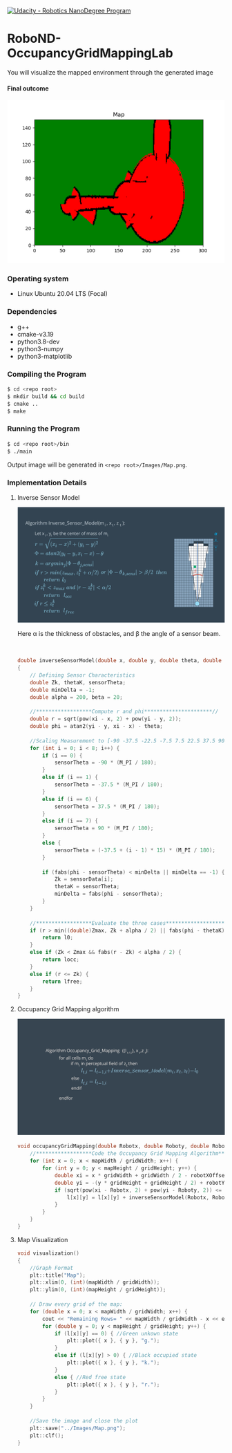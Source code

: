 [![Udacity - Robotics NanoDegree Program](https://s3-us-west-1.amazonaws.com/udacity-robotics/Extra+Images/RoboND_flag.png)](https://www.udacity.com/robotics)

# RoboND-OccupancyGridMappingLab
You will visualize the mapped environment through the generated image

#### Final outcome
![alt text](Images/Map.png)

### Operating system

- Linux Ubuntu 20.04 LTS (Focal)

### Dependencies

- g++
- cmake-v3.19
- python3.8-dev
- python3-numpy
- python3-matplotlib

### Compiling the Program
```sh
$ cd <repo root>
$ mkdir build && cd build
$ cmake ..
$ make
```

### Running the Program

```sh
$ cd <repo root>/bin
$ ./main
```

Output image will be generated in `<repo root>/Images/Map.png`.

### Implementation Details

1. Inverse Sensor Model

    ![alt text](Images/inverse_sensor_model_algo.png)

    Here α is the thickness of obstacles, and β the angle of a sensor beam.

    <br>

    ```cpp
    double inverseSensorModel(double x, double y, double theta, double xi, double yi, double sensorData[])
    {
        // Defining Sensor Characteristics
        double Zk, thetaK, sensorTheta;
        double minDelta = -1;
        double alpha = 200, beta = 20;

        //******************Compute r and phi**********************//
        double r = sqrt(pow(xi - x, 2) + pow(yi - y, 2));
        double phi = atan2(yi - y, xi - x) - theta;

        //Scaling Measurement to [-90 -37.5 -22.5 -7.5 7.5 22.5 37.5 90]
        for (int i = 0; i < 8; i++) {
            if (i == 0) {
                sensorTheta = -90 * (M_PI / 180);
            }
            else if (i == 1) {
                sensorTheta = -37.5 * (M_PI / 180);
            }
            else if (i == 6) {
                sensorTheta = 37.5 * (M_PI / 180);
            }
            else if (i == 7) {
                sensorTheta = 90 * (M_PI / 180);
            }
            else {
                sensorTheta = (-37.5 + (i - 1) * 15) * (M_PI / 180);
            }

            if (fabs(phi - sensorTheta) < minDelta || minDelta == -1) {
                Zk = sensorData[i];
                thetaK = sensorTheta;
                minDelta = fabs(phi - sensorTheta);
            }
        }

        //******************Evaluate the three cases**********************//
        if (r > min((double)Zmax, Zk + alpha / 2) || fabs(phi - thetaK) > beta / 2 || Zk > Zmax || Zk < Zmin) {
            return l0;
        }
        else if (Zk < Zmax && fabs(r - Zk) < alpha / 2) {
            return locc;
        }
        else if (r <= Zk) {
            return lfree;
        }
    }
    ```
    
2. Occupancy Grid Mapping algorithm

    ![alt text](Images/occupancy_grid_mapping_algo.png)

    ```cpp
    void occupancyGridMapping(double Robotx, double Roboty, double Robottheta, double sensorData[]){
        //******************Code the Occupancy Grid Mapping Algorithm**********************//
        for (int x = 0; x < mapWidth / gridWidth; x++) {
            for (int y = 0; y < mapHeight / gridHeight; y++) {
                double xi = x * gridWidth + gridWidth / 2 - robotXOffset;
                double yi = -(y * gridHeight + gridHeight / 2) + robotYOffset;
                if (sqrt(pow(xi - Robotx, 2) + pow(yi - Roboty, 2)) <= Zmax) {
                    l[x][y] = l[x][y] + inverseSensorModel(Robotx, Roboty, Robottheta, xi, yi, sensorData) - l0;
                }
            }
        }
    }
    ```

3. Map Visualization

    ```cpp
    void visualization()
    {
        //Graph Format
        plt::title("Map");
        plt::xlim(0, (int)(mapWidth / gridWidth));
        plt::ylim(0, (int)(mapHeight / gridHeight));

        // Draw every grid of the map:
        for (double x = 0; x < mapWidth / gridWidth; x++) {
            cout << "Remaining Rows= " << mapWidth / gridWidth - x << endl;
            for (double y = 0; y < mapHeight / gridHeight; y++) {
                if (l[x][y] == 0) { //Green unkown state
                    plt::plot({ x }, { y }, "g.");
                }
                else if (l[x][y] > 0) { //Black occupied state
                    plt::plot({ x }, { y }, "k.");
                }
                else { //Red free state
                    plt::plot({ x }, { y }, "r.");
                }
            }
        }

        //Save the image and close the plot
        plt::save("../Images/Map.png");
        plt::clf();
    }
    ```
